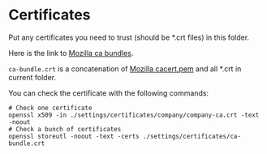 # Certificates

Put any certificates you need to trust (should be \*.crt files) in this folder.

Here is the link to [Mozilla ca bundles](https://curl.se/docs/caextract.html).

`ca-bundle.crt` is a concatenation of [Mozilla cacert.pem](https://curl.se/ca/cacert.pem) and all \*.crt in current folder.

You can check the certificate with the following commands:

```shell
# Check one certificate
openssl x509 -in ./settings/certificates/company/company-ca.crt -text -noout
# Check a bunch of certificates
openssl storeutl -noout -text -certs ./settings/certificates/ca-bundle.crt
```
